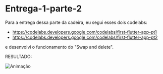 # Entrega-1-parte-2

Para a entrega dessa parte da cadeira, eu segui esses dois codelabs:
  - https://codelabs.developers.google.com/codelabs/first-flutter-app-pt1
  - https://codelabs.developers.google.com/codelabs/first-flutter-app-pt2
 
 
 e desenvolvi o funcionamento do "Swap and delete".
 
 RESULTADO:
 
 
 ![Animação](https://user-images.githubusercontent.com/54015485/133464775-3a80ac42-4bd7-44a7-8bce-2cef58584347.gif)


